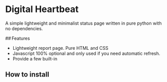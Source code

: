 # Digital Heartbeat
A simple lightweight and minimalist status page written in pure python with no dependencies.

## Features

* Lightweight report page. Pure HTML and CSS
* Javascript 100% optional and only used if you need automatic refresh.
* Provide a few built-in 

## How to install

